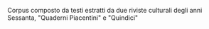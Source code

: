 Corpus composto da testi estratti da due riviste culturali degli anni Sessanta, "Quaderni Piacentini" e "Quindici"
